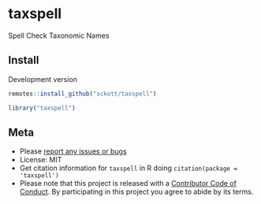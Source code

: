 taxspell
=========



Spell Check Taxonomic Names


## Install

Development version


```r
remotes::install_github("sckott/taxspell")
```


```r
library("taxspell")
```

## Meta

* Please [report any issues or bugs](https://github.com/sckott/taxspell/issues)
* License: MIT
* Get citation information for `taxspell` in R doing `citation(package = 'taxspell')`
* Please note that this project is released with a [Contributor Code of Conduct][coc].
By participating in this project you agree to abide by its terms.

[coc]: https://github.com/sckott/taxspell/blob/master/CODE_OF_CONDUCT.md
